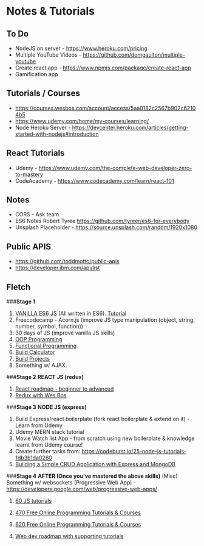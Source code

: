 # Notes & Tutorials

## To Do
* NodeJS on server - https://www.heroku.com/pricing
* Multiple YouTube Videos - https://github.com/domgaulton/multiple-youtube
* Create react app - https://www.npmjs.com/package/create-react-app
* Gamification app

## Tutorials / Courses
* https://courses.wesbos.com/account/access/5aa0182c2567b902c62104b5
* https://www.udemy.com/home/my-courses/learning/
* Node Heroku Server - https://devcenter.heroku.com/articles/getting-started-with-nodejs#introduction

## React Tutorials
* Udemy - https://www.udemy.com/the-complete-web-developer-zero-to-mastery
* CodeAcademy - https://www.codecademy.com/learn/react-101

## Notes
* CORS - Ask team 
* ES6 Notes Robert Tyree https://github.com/tyreer/es6-for-everybody
* Unsplash Placeholder - https://source.unsplash.com/random/1920x1080

## Public APIS
* https://github.com/toddmotto/public-apis
* https://developer.ibm.com/api/list

## Fletch

###**Stage 1**
1. [VANILLA ES6 JS](https://hacks.mozilla.org/category/es6-in-depth/page/2/) (All written in ES6). [Tutorial](https://scrimba.com/g/gintrotoes6)
2. Freecodecamp - Acorn.js (improve JS type manipulation (object, string, number, symbol, function))
3. 30 days of JS (improve vanilla JS skills)
3. [OOP Programming](https://www.class-central.com/course/udacity-object-oriented-javascript-2658?utm_source=fcc_medium&utm_medium=web&utm_campaign=mooc_report_programming_march_2018)
4. [Functional Programming](https://www.youtube.com/watch?v=qtsbZarFzm8&t=3275s)
5. [Build Calculator](https://zellwk.com/blog/calculator-part-1/?ck_subscriber_id=175645691)
6. [Build Projects](https://learnjavascript.today/)
7. Something w/ AJAX.

###**Stage 2**
**REACT JS (redux)**
1. [React roadmap - beginner to advanced](https://medium.freecodecamp.org/learning-react-roadmap-from-scratch-to-advanced-bff7735531b6)
2. [Redux with Wes Bos](https://courses.wesbos.com/account)

###**Stage 3**
**NODE JS (express)**
1. Build Express/react boilerplate (fork react boilerplate & extend on it) - Learn from Udemy 
2. Udemy MERN stack tutorial
3. Movie Watch list App - from scratch using new boilerplate & knowledge learnt from Udemy course!
4. Create further tasks from: https://codeburst.io/25-node-js-tutorials-1db3b1da0260
5. [Building a Simple CRUD Application with Express and MongoDB](https://zellwk.com/blog/crud-express-mongodb/)

###**Stage 4**
**AFTER (Once you've mastered the above skills)**
(Misc) Something w/ websockets
(Progressive Web App) - https://developers.google.com/web/progressive-web-apps/

1. [60 JS tutorials](https://codeburst.io/60-javascript-tutorials-walkthroughs-cb315cc1947e)

2. [470 Free Online Programming Tutorials & Courses](https://medium.freecodecamp.org/470-free-online-programming-computer-science-courses-you-can-start-in-april-433e50dfdc57)

3. [620 Free Online Programming Tutorials & Courses](https://medium.freecodecamp.org/620-free-online-programming-computer-science-courses-you-can-start-in-march-68af9d45a115)

4. [Web dev roadmap with supporting tutorials](https://codeburst.io/the-2018-web-developer-roadmap-826b1b806e8d)